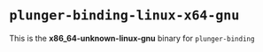 # `plunger-binding-linux-x64-gnu`

This is the **x86_64-unknown-linux-gnu** binary for `plunger-binding`
